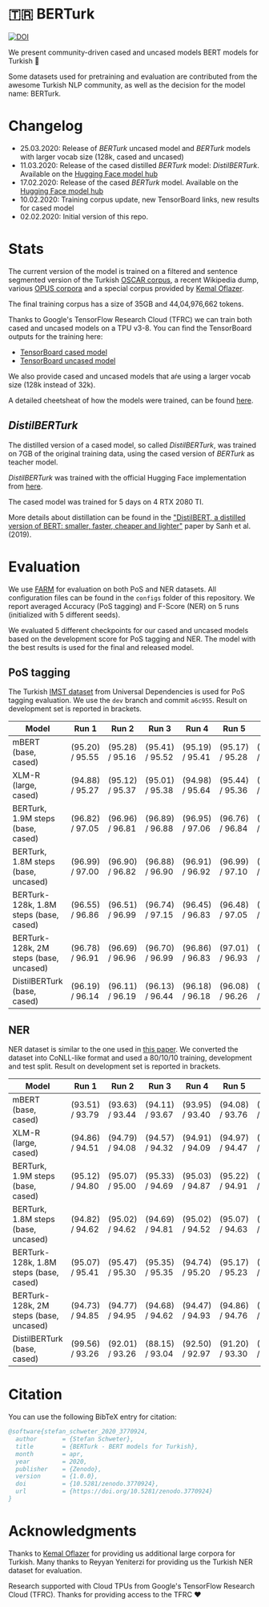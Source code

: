# 🇹🇷 BERTurk

[![DOI](https://zenodo.org/badge/237817454.svg)](https://zenodo.org/badge/latestdoi/237817454)

We present community-driven cased and uncased models BERT models for Turkish 🎉

Some datasets used for pretraining and evaluation are contributed from the
awesome Turkish NLP community, as well as the decision for the model name: BERTurk.

# Changelog

* 25.03.2020: Release of *BERTurk* uncased model and *BERTurk* models with larger vocab size (128k, cased and uncased)
* 11.03.2020: Release of the cased distilled *BERTurk* model: *DistilBERTurk*.
              Available on the [Hugging Face model hub](https://huggingface.co/dbmdz/distilbert-base-turkish-cased)
* 17.02.2020: Release of the cased *BERTurk* model.
              Available on the [Hugging Face model hub](https://huggingface.co/dbmdz/bert-base-turkish-cased)
* 10.02.2020: Training corpus update, new TensorBoard links, new results for cased model
* 02.02.2020: Initial version of this repo.

# Stats

The current version of the model is trained on a filtered and sentence
segmented version of the Turkish [OSCAR corpus](https://traces1.inria.fr/oscar/),
a recent Wikipedia dump, various [OPUS corpora](http://opus.nlpl.eu/) and a
special corpus provided by [Kemal Oflazer](http://www.andrew.cmu.edu/user/ko/).

The final training corpus has a size of 35GB and 44,04,976,662 tokens.

Thanks to Google's TensorFlow Research Cloud (TFRC) we can train both cased and
uncased models on a TPU v3-8. You can find the TensorBoard outputs for
the training here:

* [TensorBoard cased model](https://tensorboard.dev/experiment/ZgFk8LclQOKdW0pYWviLMg/)
* [TensorBoard uncased model](https://tensorboard.dev/experiment/5LlD11cWRwexyqKSEPPXGA/)

We also provide cased and uncased models that aŕe using a larger vocab size (128k instead of 32k).

A detailed cheetsheat of how the models were trained, can be found [here](CHEETSHEAT.md).

## *DistilBERTurk*

The distilled version of a cased model, so called *DistilBERTurk*, was trained
on 7GB of the original training data, using the cased version of *BERTurk*
as teacher model.

*DistilBERTurk* was trained with the official Hugging Face implementation from
[here](https://github.com/huggingface/transformers/tree/master/examples/distillation).

The cased model was trained for 5 days on 4 RTX 2080 TI.

More details about distillation can be found in the
["DistilBERT, a distilled version of BERT: smaller, faster, cheaper and lighter"](https://arxiv.org/abs/1910.01108)
paper by Sanh et al. (2019).

# Evaluation

We use [FARM](https://github.com/deepset-ai/FARM) for evaluation on both PoS and NER datasets.
All configuration files can be found in the `configs` folder of this repository. We report
averaged Accuracy (PoS tagging) and F-Score (NER) on 5 runs (initialized with 5 different seeds).

We evaluated 5 different checkpoints for our cased and uncased models based on the development
score for PoS tagging and NER. The model with the best results is used for the final and released
model.

## PoS tagging

The Turkish [IMST dataset](https://github.com/UniversalDependencies/UD_Turkish-IMST) 
from Universal Dependencies is used for PoS tagging evaluation. We use the `dev` branch and
commit `a6c955`. Result on development set is reported in brackets.


| Model                                    | Run 1           | Run 2           | Run 3           | Run 4           | Run 5           | Avg.
| ---------------------------------------- | --------------- | --------------- | --------------- | --------------- | --------------- | -------------------
| mBERT (base, cased)                      | (95.20) / 95.55 | (95.28) / 95.16 | (95.41) / 95.52 | (95.19) / 95.41 | (95.17) / 95.28 | (95.25) / 95.38
| XLM-R (large, cased)                     | (94.88) / 95.27 | (95.12) / 95.37 | (95.01) / 95.38 | (94.98) / 95.64 | (95.44) / 95.36 | (95.09) / 95.40
| BERTurk, 1.9M steps (base, cased)        | (96.82) / 97.05 | (96.96) / 96.81 | (96.89) / 96.88 | (96.95) / 97.06 | (96.76) / 96.84 | (96.88) / 96.93
| BERTurk, 1.8M steps (base, uncased)      | (96.99) / 97.00 | (96.90) / 96.82 | (96.88) / 96.90 | (96.91) / 96.92 | (96.99) / 97.10 | (96.93) / 96.95
| BERTurk-128k, 1.8M steps (base, cased)   | (96.55) / 96.86 | (96.51) / 96.99 | (96.74) / 97.15 | (96.45) / 96.83 | (96.48) / 97.05 | (96.55) / **96.98**
| BERTurk-128k, 2M steps (base, uncased)   | (96.78) / 96.91 | (96.69) / 96.96 | (96.70) / 96.99 | (96.86) / 96.83 | (97.01) / 96.93 | (96.81) / 96.92
| DistilBERTurk (base, cased)              | (96.19) / 96.14 | (96.11) / 96.19 | (96.13) / 96.44 | (96.18) / 96.18 | (96.08) / 96.26 | (96.14) / 96.24

## NER

NER dataset is similar to the one used in [this paper](https://www.aclweb.org/anthology/P11-3019/).
We converted the dataset into CoNLL-like format and used a 80/10/10 training, development and test split.
 Result on development set is reported in brackets.

| Model                                    | Run 1           | Run 2           | Run 3           | Run 4           | Run 5           | Avg.
| ---------------------------------------- | --------------- | --------------- | --------------- | --------------- | --------------- | -------------------
| mBERT (base, cased)                      | (93.51) / 93.79 | (93.63) / 93.44 | (94.11) / 93.67 | (93.95) / 93.40 | (94.08) / 93.76 | (93.86) / 93.61
| XLM-R (large, cased)                     | (94.86) / 94.51 | (94.79) / 94.08 | (94.57) / 94.32 | (94.91) / 94.09 | (94.97) / 94.47 | (94.82) / 94.29
| BERTurk, 1.9M steps (base, cased)        | (95.12) / 94.80 | (95.07) / 95.00 | (95.33) / 94.69 | (95.03) / 94.87 | (95.22) / 94.91 | (95.15) / 94.85
| BERTurk, 1.8M steps (base, uncased)      | (94.82) / 94.62 | (95.02) / 94.62 | (94.69) / 94.81 | (95.02) / 94.52 | (95.07) / 94.63 | (94.92) / 94.64
| BERTurk-128k, 1.8M steps (base, cased)   | (95.07) / 95.41 | (95.47) / 95.30 | (95.35) / 95.35 | (94.74) / 95.20 | (95.17) / 95.23 | (95.16) / **95.30**
| BERTurk-128k, 2M steps (base, uncased)   | (94.73) / 94.85 | (94.77) / 94.95 | (94.68) / 94.62 | (94.47) / 94.93 | (94.86) / 94.76 | (94.70) / 94.83
| DistilBERTurk (base, cased)              | (99.56) / 93.26 | (92.01) / 93.26 | (88.15) / 93.04 | (92.50) / 92.97 | (91.20) / 93.30 | (92.68) / 93.17

# Citation

You can use the following BibTeX entry for citation:

```bibtex
@software{stefan_schweter_2020_3770924,
  author       = {Stefan Schweter},
  title        = {BERTurk - BERT models for Turkish},
  month        = apr,
  year         = 2020,
  publisher    = {Zenodo},
  version      = {1.0.0},
  doi          = {10.5281/zenodo.3770924},
  url          = {https://doi.org/10.5281/zenodo.3770924}
}
```

# Acknowledgments

Thanks to [Kemal Oflazer](http://www.andrew.cmu.edu/user/ko/) for providing us
additional large corpora for Turkish. Many thanks to Reyyan Yeniterzi for providing
us the Turkish NER dataset for evaluation.

Research supported with Cloud TPUs from Google's TensorFlow Research Cloud (TFRC).
Thanks for providing access to the TFRC ❤️

